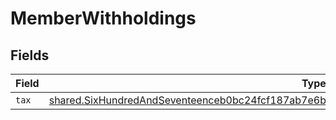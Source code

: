 # MemberWithholdings


## Fields

| Field                                                                                                                                                                                                    | Type                                                                                                                                                                                                     | Required                                                                                                                                                                                                 | Description                                                                                                                                                                                              |
| -------------------------------------------------------------------------------------------------------------------------------------------------------------------------------------------------------- | -------------------------------------------------------------------------------------------------------------------------------------------------------------------------------------------------------- | -------------------------------------------------------------------------------------------------------------------------------------------------------------------------------------------------------- | -------------------------------------------------------------------------------------------------------------------------------------------------------------------------------------------------------- |
| `tax`                                                                                                                                                                                                    | [shared.SixHundredAndSeventeenceb0bc24fcf187ab7e6b13633442b8671de98ff04917ce2c41034e5482b5f](../../models/shared/sixhundredandseventeenceb0bc24fcf187ab7e6b13633442b8671de98ff04917ce2c41034e5482b5f.md) | :heavy_minus_sign:                                                                                                                                                                                       | N/A                                                                                                                                                                                                      |